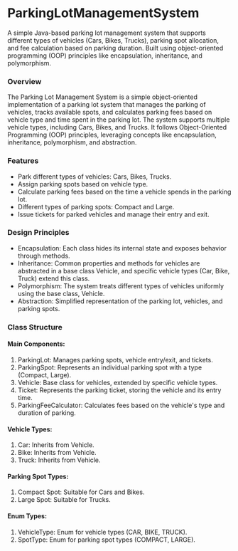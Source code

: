 # ParkingLotManagementSystem
A simple Java-based parking lot management system that supports different types of vehicles (Cars, Bikes, Trucks), parking spot allocation, and fee calculation based on parking duration. Built using object-oriented programming (OOP) principles like encapsulation, inheritance, and polymorphism.

### Overview
The Parking Lot Management System is a simple object-oriented implementation of a parking lot system that manages the parking of vehicles, tracks available spots, and calculates parking fees based on vehicle type and time spent in the parking lot. The system supports multiple vehicle types, including Cars, Bikes, and Trucks. It follows Object-Oriented Programming (OOP) principles, leveraging concepts like encapsulation, inheritance, polymorphism, and abstraction.

### Features
- Park different types of vehicles: Cars, Bikes, Trucks.
- Assign parking spots based on vehicle type.
- Calculate parking fees based on the time a vehicle spends in the parking lot.
- Different types of parking spots: Compact and Large.
- Issue tickets for parked vehicles and manage their entry and exit.

### Design Principles
- Encapsulation: Each class hides its internal state and exposes behavior through methods.
- Inheritance: Common properties and methods for vehicles are abstracted in a base class Vehicle, and specific vehicle types (Car, Bike, Truck) extend this class.
- Polymorphism: The system treats different types of vehicles uniformly using the base class, Vehicle.
- Abstraction: Simplified representation of the parking lot, vehicles, and parking spots.

### Class Structure
####  Main Components:
1. ParkingLot: Manages parking spots, vehicle entry/exit, and tickets.
2. ParkingSpot: Represents an individual parking spot with a type (Compact, Large).
3. Vehicle: Base class for vehicles, extended by specific vehicle types.
4. Ticket: Represents the parking ticket, storing the vehicle and its entry time.
5. ParkingFeeCalculator: Calculates fees based on the vehicle's type and duration of parking.

#### Vehicle Types:
1. Car: Inherits from Vehicle.
2. Bike: Inherits from Vehicle.
3. Truck: Inherits from Vehicle.

#### Parking Spot Types:
1. Compact Spot: Suitable for Cars and Bikes.
2. Large Spot: Suitable for Trucks.

#### Enum Types:
1. VehicleType: Enum for vehicle types (CAR, BIKE, TRUCK).
2. SpotType: Enum for parking spot types (COMPACT, LARGE).
